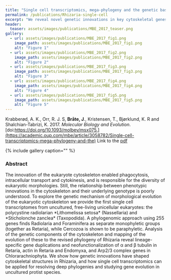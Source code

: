 ```yaml
---
title: "Single cell transcriptomics, mega-phylogeny and the genetic basis of morphological innovations in Rhizaria"
permalink: /publications/Rhizaria-single-cell
excerpt: "We reveal novel genetic innovations in key cytoskeletal genes in Rhizaria using single-cell transcriptomics on two uncultivated species."
header:
  teaser: assets/images/publications/MBE_2017_teaser.png
gallery:
  - url: assets/images/publications/MBE_2017_fig1.png
    image_path: assets/images/publications/MBE_2017_fig1.png
    alt: "Figure 1"
  - url: assets/images/publications/MBE_2017_fig2.png
    image_path: assets/images/publications/MBE_2017_fig2.png
    alt: "Figure 2"
  - url: assets/images/publications/MBE_2017_fig3.png
    image_path: assets/images/publications/MBE_2017_fig3.png
    alt: "Figure 3"
  - url: assets/images/publications/MBE_2017_fig4.png
    image_path: assets/images/publications/MBE_2017_fig4.png
    alt: "Figure 4"
  - url: assets/images/publications/MBE_2017_fig5.png
    image_path: assets/images/publications/MBE_2017_fig5.png
    alt: "Figure 5"
---
```


Krabberød, A. K., Orr, R. J. S, **Bråte, J**., Kristensen, T., Bjørklund, K. R and Shalchian-Tabrizi, K. 2017. *Molecular Biology and Evolution*. [doi:https://doi.org/10.1093/molbev/msx075.](https://academic.oup.com/mbe/article/3058782/Single-cell-transcriptomics-mega-phylogeny-and-the) Link to the [pdf](https://oup.silverchair-cdn.com/oup/backfile/Content_public/Journal/mbe/PAP/10.1093_molbev_msx075/1/msx075.pdf?Expires=1491915762&Signature=S-~kTn7~N982joqbS5HOoaR0k6p8uv5cPY4POIhCgYNNKiFmlaJ1ViHcFygN-iRNU1~LnhvcjkTFJRF49691X4oE05fD2tvTFlnzmdsXqSpHVJ2F8a4pnCVl-YpuWz5rZ70AabH8xSCCbX9KS033R6c6taoECf-kRfEGNZxLneEW9NfUmeCEM1XDsUt9LpDMfgLf1AgShVcQ9Spsfe14rMlmzJKrXTOZLruuWXKC4z9BR8thy4xJmwD5gU8Ci3Y2lKOVEh8wSdOnZYU6tGsDYPgOpaXtgnM7jbAuSjZnJ8nUrlgE8lnfsNNY1ZRw9zLvxwKigxMbw8z1smz-lZnt5g__&Key-Pair-Id=APKAIUCZBIA4LVPAVW3Q)

{% include gallery caption="" %}


<h3>Abstract</h3>
The innovation of the eukaryote cytoskeleton enabled phagocytosis, intracellular transport and cytokinesis, and is responsible for the diversity of eukaryotic morphologies. Still, the relationship between phenotypic innovations in the cytoskeleton and their underlying genotype is poorly understood. To explore the genetic mechanism of morphological evolution of the eukaryotic cytoskeleton we provide the first single cell transcriptomes from uncultured, free-living unicellular eukaryotes: the polycystine radiolarian *Lithomelissa setosa* (Nassellaria) and *Sticholonche zanclea* (Taxopodida). A phylogenomic approach using 255 genes finds Radiolaria and Foraminifera as separate monophyletic groups (together as Retaria), while Cercozoa is shown to be paraphyletic. Analysis of the genetic components of the cytoskeleton and mapping of the evolution of these to the revised phylogeny of Rhizaria reveal lineage-specific gene duplications and neofunctionalization of α and β tubulin in Retaria, actin in Retaria and Endomyxa, and Arp2/3 complex genes in Chlorarachniophyta. We show how genetic innovations have shaped cytoskeletal structures in Rhizaria, and how single cell transcriptomics can be applied for resolving deep phylogenies and studying gene evolution in uncultured protist species.
